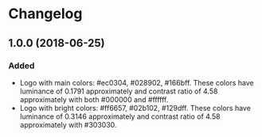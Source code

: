 Changelog
=========

1.0.0 (2018-06-25)
------------------
### Added
- Logo with main colors: #ec0304, #028902, #166bff. These colors have
  luminance of 0.1791 approximately and contrast ratio of 4.58
  approximately with both #000000 and #ffffff.
- Logo with bright colors: #ff6657, #02b102, #129dff. These colors have
  luminance of 0.3146 approximately and contrast ratio of 4.58
  approximately with #303030.
